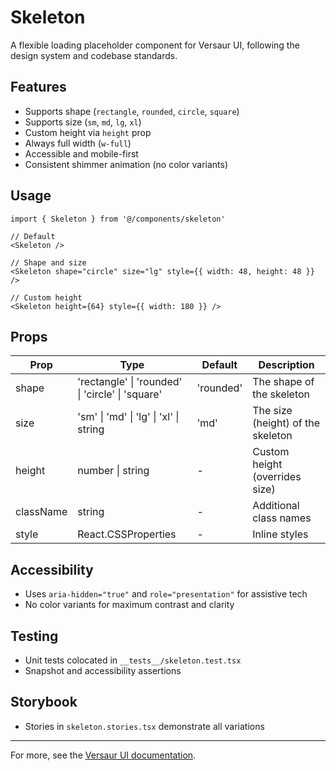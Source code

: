 # Skeleton

A flexible loading placeholder component for Versaur UI, following the design system and codebase standards.

## Features
- Supports shape (`rectangle`, `rounded`, `circle`, `square`)
- Supports size (`sm`, `md`, `lg`, `xl`)
- Custom height via `height` prop
- Always full width (`w-full`)
- Accessible and mobile-first
- Consistent shimmer animation (no color variants)

## Usage
```tsx
import { Skeleton } from '@/components/skeleton'

// Default
<Skeleton />

// Shape and size
<Skeleton shape="circle" size="lg" style={{ width: 48, height: 48 }} />

// Custom height
<Skeleton height={64} style={{ width: 180 }} />
```

## Props
| Prop    | Type                                    | Default   | Description                       |
|---------|-----------------------------------------|-----------|-----------------------------------|
| shape   | 'rectangle' \| 'rounded' \| 'circle' \| 'square' | 'rounded' | The shape of the skeleton        |
| size    | 'sm' \| 'md' \| 'lg' \| 'xl' \| string         | 'md'      | The size (height) of the skeleton|
| height  | number \| string                        | -         | Custom height (overrides size)    |
| className | string                                | -         | Additional class names            |
| style   | React.CSSProperties                    | -         | Inline styles                     |

## Accessibility
- Uses `aria-hidden="true"` and `role="presentation"` for assistive tech
- No color variants for maximum contrast and clarity

## Testing
- Unit tests colocated in `__tests__/skeleton.test.tsx`
- Snapshot and accessibility assertions

## Storybook
- Stories in `skeleton.stories.tsx` demonstrate all variations

---
For more, see the [Versaur UI documentation](../../README.md).

